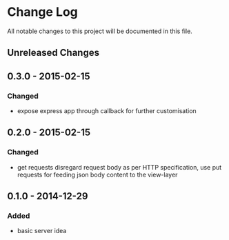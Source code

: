 # Change Log

All notable changes to this project will be documented in this file.

## Unreleased Changes

## 0.3.0 - 2015-02-15
### Changed
- expose express app through callback for further customisation

## 0.2.0 - 2015-02-15
### Changed
- get requests disregard request body as per HTTP specification, use
  put requests for feeding json body content to the view-layer

## 0.1.0 - 2014-12-29
### Added
- basic server idea
